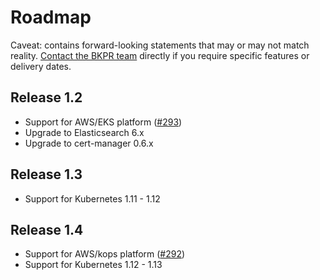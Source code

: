 # Roadmap

Caveat: contains forward-looking statements that may or may not match reality. [Contact the BKPR team](https://github.com/bitnami/kube-prod-runtime/issues/new) directly if you require specific features or delivery dates.

## Release 1.2

- Support for AWS/EKS platform ([#293](https://github.com/bitnami/kube-prod-runtime/issues/293))
- Upgrade to Elasticsearch 6.x
- Upgrade to cert-manager 0.6.x

## Release 1.3

- Support for Kubernetes 1.11 - 1.12

## Release 1.4

- Support for AWS/kops platform ([#292](https://github.com/bitnami/kube-prod-runtime/issues/292))
- Support for Kubernetes 1.12 - 1.13
